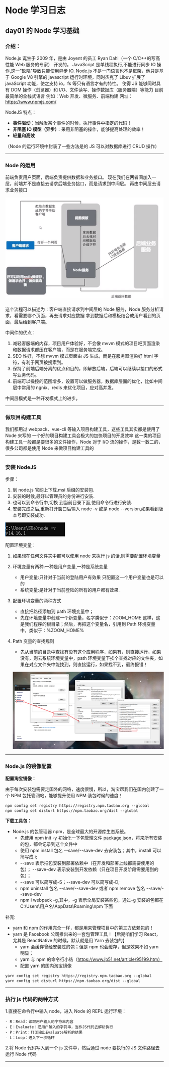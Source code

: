 # Node 学习日志

## day01 的 Node 学习基础

### **介绍：**

Node.js 诞生于 2009 年，是由 Joyent 的员工 Ryan Dahl（一个 C/C++的写高性能 Web 服务的专家） 开发的。
JavaScript 是单线程执行,不能进行同步 IO 操作,这一"缺陷"导致只能使用异步 IO.
Node.js 不是一门语言也不是框架，他只是基于 Google V8 引擎的 javascript 运行时环境，同时杰克了 Libuv 扩展了 javaScript 功能，使之支持 io，fs 等只有语言才有的特性。
使得 JS 能够同时具有 DOM 操作（浏览器）和 I/O、文件读写、操作数据库（服务器端）等能力
目前最简单的全栈式语言
例如：Web 开发、微服务、前端构建
网址：https://www.npmjs.com/

NodeJS 特点：

- **事件驱动**：当触发某个事件的时候，执行事件中指定的代码！
- **非阻塞 IO 模型（异步）**：采用非阻塞的操作，能够提高处理的效率！
- **轻量和高效**

（Node 的运行环境中封装了一些方法是的 JS 可以对数据库进行 CRUD 操作）

---

### **Node 的运用**

前端负责用户页面，后端负责提供数据和业务接口。
现在我们在两者间加入一层，前端并不是直接去请求后端业务接口，而是请求到中间层。
再由中间层去请求业务接口

![Node的运用](./node笔记.assets/image-20210531212404183.png)

这个流程可以描述为：客户端直接请求到中间层的 Node 服务，Node 服务分析请求，看需要哪个页面，再去请求对应数据
拿到数据后和模板结合成用户看到的页面，最后给到客户端。

中间件的优点：

1. 减轻客服端的内存，项目用户体验好，不会像 mvvm 模式的项目吧页面渲染和数据请求都压在客户端，而是在服务端完成。
2. SEO 性好，不想 mvvm 模式页面由 JS 生成，而是在服务器渲染好 html 字符，有利于网页被搜索到。
3. 保持了前端后端分离的优点和目的，即解放后端，后端可以继续以接口的形式写业务代码。
4. 前端可以操控的范围增多，设置可以做服务器，数据库层面的优化，比如中间层中常用的 ngnix、redis 来优化项目，应对高并发。

中间层模式是一种开发模式上的进步。

---

### **做项目构建工具**

我们都用过 webpack、vue-cli 等输入项目构建工具，这些工具其实都是使用了 Node 来写的
一个好的项目构建工具会极大的加快项目的开发效率
这一类的项目构建工具一般都是要很多的文件操作，Node 对于 I/O 流的操作，是数一数二的，很多公司都是使用 Node 来做项目构建工具的

---

### 安装 NodeJS

步骤：

1. 到 node.js 官网上下载.msi 后缀的安装包.
2. 安装的时候,最好以管理员的身份进行安装.
3. 也可以到命令行中,切换 到当前目录下面,使用命令行进行安装.
4. 安装完成之后,重新打开窗口后输入 node -v 或是 node --version,如果看到版本号即安装成功.

![image-20210531221249195](./node笔记.assets/image-20210531221249195.png)

配置环境变量：

1. 如果想在任何文件夹中都可以使用 node 来执行 js 的话,则需要配置环境变量

2. 环境变量有两种:一种是用户变量,一种是系统变量

   - 用户变量:只针对于当前的登陆用户有效果 只配置这一个用户变量也是可以的
   - 系统变量:是针对于当前登陆的所有的用户都有效果.

3. 配置环境变量的两种方式

   - 直接把路径添加到 path 环境变量中；
   - 先在环境变量中创建一个新变量，名字类似于：ZOOM_HOME 这样，这是我们程序的根目录；然后，再把这个变量名，引用到 Path 环境变量中，类似于：%ZOOM_HOME%

4. Path 变量的查找规则

   - 先从当前的目录中查找有没有这个应用程序，如果有，则直接运行，如果没有，则去系统环境变量中，path 环境变量下挨个查找对应的文件夹，如果在对应文件夹中能找到，则直接运行，如果找不到，最终报错！

   ![image-20210531221604093](./node笔记.assets/image-20210531221604093.png)

---

### **Node.js 的镜像配置**

**配置淘宝镜像：**

由于每次安装包需要走国外的网络，速度很慢，所以，淘宝帮我们在国内创建了一个 NPM 包托管网站，能够提升使用 NPM 装包时候的速度！

```npm
npm config set registry https://registry.npm.taobao.org --global
npm config set disturl https://npm.taobao.org/dist --global
```

**下载工具包：**

- Node.js 的包管理器 npm，是全球最大的开源库生态系统。
  - 先使用 npm init -y 初始化一下包管理文件 package.json，将来所有安装的包，都会记录到这个文件中
  - 使用 npm install 包名 --save/--save-dev 去安装包；其中，install 可以简写成 i;
  - --save 表示把包安装到部署依赖中（在开发和部署上线都需要使用的包）； --save-dev 表示安装到开发依赖（只在项目开发阶段需要用到的包）；
  - --save 可以简写成-S；--save-dev 可以简写成-D;
  - npm uninstall 包名 --save/--save-dev 或者 npm remove 包名 --save/--save-dev
  - npm i webpack -g,其中，-g 表示全局安装某些包，通过-g 安装的包都在 C:\Users\用户名\AppData\Roaming\npm 下面

补充:

- yarn 和 npm 的作用完全一样，都是用来管理项目中的第三方依赖包的！
- yarn 是 Facebook 公司推出来的一套包管理工具！【后期咱们学习 React，尤其是 ReactNative 的时候，默认就是用 Yarn 去装包的】
  - yarn 会缓存曾经安装过的包；但是 npm 也会缓存，但是效果不如 yarn 明显；
  - yarn 与 npm 的命令行小结（https://www.jb51.net/article/95199.htm）
  - 配置 yarn 的国内淘宝镜像

```npm
yarn config set registry https://registry.npm.taobao.org --global
yarn config set disturl https://npm.taobao.org/dist --global
```

---

### **执行 js 代码的两种方式**

1.直接在命令行中输入 node，进入 Node 的 REPL 运行环境：

    - R：Read：读取用户输入的字符串内容
    - E：Evaluate：把用户输入的字符串，当作JS代码去解析执行
    - P：Print：打印输出Evaluate解析的结果
    - L：Loop：进入下一次循环

2.将 Node 代码写入到一个 js 文件中，然后通过 node 要执行的 JS 文件路径去运行 Node 代码

---
